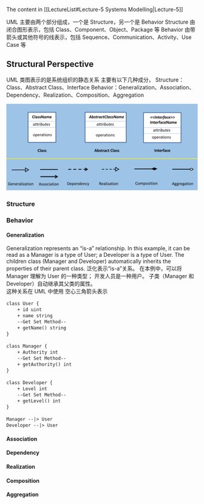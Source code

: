 The content in [[LectureList#Lecture-5 Systems Modelling|Lecture-5]]

UML 主要由两个部分组成，一个是 Structure，另一个是 Behavior
Structure 由闭合图形表示，包括 Class、Component、Object、Package 等
Behavior 由带箭头或其他符号的线表示，包括 Sequence、Communication、Activity、Use Case 等

## Structural Perspective

UML 类图表示的是系统组织的静态关系
主要有以下几种成分，
Structure：Class、Abstract Class、Interface
Behavior：Generalization、Association、Dependency、Realization、Composition、Aggregation

![image-20220619162501704](https://raw.githubusercontent.com/Anxiu0101/PicgoImg/master/202206191626062.png)

### Structure

### Behavior

#### Generalization

Generalization represents an “is-a” relationship. In this example, it can be read as a Manager is a type of User; a Developer is a type of User. The children class (Manager and Developer) automatically inherits the properties of their parent class. 
泛化表示“is-a”关系。 在本例中，可以将 Manager 理解为 User 的一种类型； 开发人员是一种用户。 子类（Manager 和 Developer）自动继承其父类的属性。  
这种关系在 UML 中使用 空心三角箭头表示

```puml
class User {
	+ id uint
	+ name string
	--Get Set Method--
	+ getName() string
}

class Manager {
	+ Authority int
	--Get Set Method--
	+ getAuthority() int
}

class Developer {
	+ Level int
	--Get Set Method--
	+ getLevel() int
}

Manager --|> User
Developer --|> User
```

#### Association
#### Dependency
#### Realization
#### Composition
#### Aggregation

